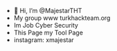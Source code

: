 - 👋 Hi, I’m @MajestarTHT
- My group www turkhackteam.org 
- Im Job Cyber Security 
- This Page my Tool Page 
- instagram: xmajestar
